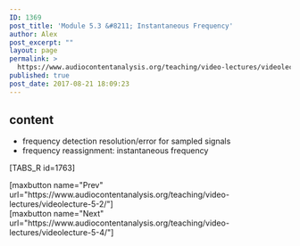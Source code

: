 ```yaml
---
ID: 1369
post_title: 'Module 5.3 &#8211; Instantaneous Frequency'
author: Alex
post_excerpt: ""
layout: page
permalink: >
  https://www.audiocontentanalysis.org/teaching/video-lectures/videolecture-5-3/
published: true
post_date: 2017-08-21 18:09:23
---
```

<h2>content</h2>
<ul>
 	<li>frequency detection resolution/error for sampled signals</li>
 	<li>frequency reassignment: instantaneous frequency</li>
</ul>
[TABS_R id=1763]
<p style="text-align: left;">[maxbutton name="Prev" url="https://www.audiocontentanalysis.org/teaching/video-lectures/videolecture-5-2/"]<span style="float: right;">[maxbutton name="Next" url="https://www.audiocontentanalysis.org/teaching/video-lectures/videolecture-5-4/"]</span></p>